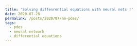 ```yaml
---
title: 'Solving diffenrential equations with neural nets !'
date: 2020-07-26
permalink: /posts/2020/07/nn-pdes/
tags:
  - pdes
  - neural network
  - differential equations
---
```


<script src="https://gist.github.com/enzoMiller/ab9a3776fc0715e1c2e746467929af26.js"></script>

